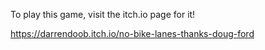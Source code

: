 To play this game, visit the itch.io page for it!

https://darrendoob.itch.io/no-bike-lanes-thanks-doug-ford
